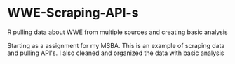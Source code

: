 # WWE-Scraping-API-s
R pulling data about WWE from multiple sources and creating basic analysis

Starting as a assignment for my MSBA. This is an example of scraping data and pulling API's. I also cleaned and organized the data with basic analysis

